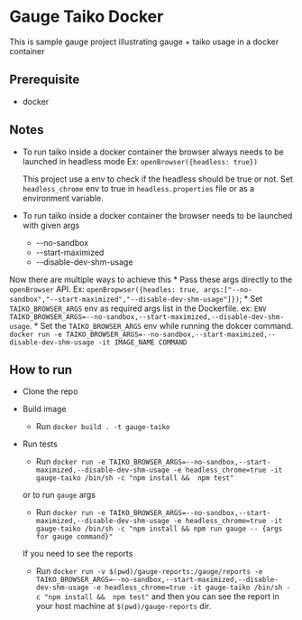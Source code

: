 # Gauge Taiko Docker

This is sample gauge project illustrating gauge + taiko usage in a docker container

## Prerequisite

* docker

## Notes

* To run taiko inside a docker container the browser always needs to be launched in headless mode
    Ex: `openBrowser({headless: true})`

    This project use a env to check if the headless should be true or not. Set `headless_chrome` env to true in `headless.properties` file or as a environment variable.

* To run taiko inside a docker container the browser needs to be launched with given args
    * --no-sandbox
    * --start-maximized
    * --disable-dev-shm-usage

Now there are multiple ways to achieve this
    * Pass these args directly to the `openBrowser` API. Ex: `openBropwser({headles: true, args:["--no-sandbox","--start-maximized","--disable-dev-shm-usage"]})`;
    * Set `TAIKO_BROWSER_ARGS` env as required args list in the Dockerfile. ex: `ENV TAIKO_BROWSER_ARGS=--no-sandbox,--start-maximized,--disable-dev-shm-usage`.
    * Set the `TAIKO_BROWSER_ARGS` env while running the dokcer command. `docker run -e TAIKO_BROWSER_ARGS=--no-sandbox,--start-maximized,--disable-dev-shm-usage -it IMAGE_NAME COMMAND`

## How to run

* Clone the repo

* Build image
    * Run `docker build . -t gauge-taiko`

* Run tests
    * Run `docker run -e TAIKO_BROWSER_ARGS=--no-sandbox,--start-maximized,--disable-dev-shm-usage -e headless_chrome=true -it gauge-taiko /bin/sh -c "npm install &&  npm test"`

    or to run `gauge` args

    * Run `docker run -e TAIKO_BROWSER_ARGS=--no-sandbox,--start-maximized,--disable-dev-shm-usage -e headless_chrome=true -it gauge-taiko /bin/sh -c "npm install && npm run gauge -- {args for gauge command}"`

    If you need to see the reports

    * Run `docker run -v $(pwd)/gauge-reports:/gauge/reports -e TAIKO_BROWSER_ARGS=--no-sandbox,--start-maximized,--disable-dev-shm-usage -e headless_chrome=true -it gauge-taiko /bin/sh -c "npm install &&  npm test"` and then you can see the report in your host machine at `$(pwd)/gauge-reports` dir.

